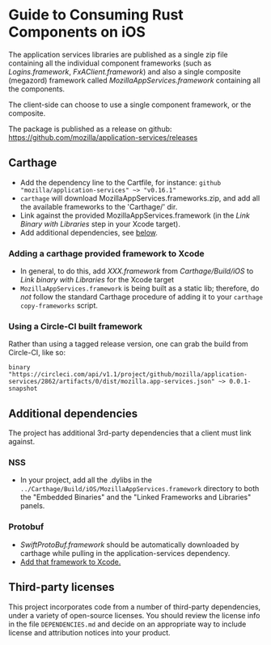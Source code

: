 # Guide to Consuming Rust Components on iOS

The application services libraries are published as a single zip file containing all the individual component frameworks (such as *Logins.framework*, *FxAClient.framework*) and also a single composite (megazord) framework called *MozillaAppServices.framework* containing all the components.

The client-side can choose to use a single component framework, or the composite.

The package is published as a release on github: https://github.com/mozilla/application-services/releases

## Carthage

- Add the dependency line to the Cartfile, for instance: `github "mozilla/application-services" ~> "v0.16.1"` 
- `carthage` will download MozillaAppServices.frameworks.zip, and add all the available frameworks to the 'Carthage/' dir.
- Link against the provided MozillaAppServices.framework (in the *Link Binary with Libraries* step in your Xcode target).
- Add additional dependencies, see [below](#additional-dependencies).

### Adding a carthage provided framework to Xcode
- In general, to do this, add *XXX.framework* from *Carthage/Build/iOS* to *Link binary with Libraries* for the Xcode target
- `MozillaAppServices.framework` is being built as a static lib; therefore, do _not_ follow the standard Carthage procedure of adding it to your `carthage copy-frameworks` script.

### Using a Circle-CI built framework

Rather than using a tagged release version, one can grab the build from Circle-CI, like so:

`binary "https://circleci.com/api/v1.1/project/github/mozilla/application-services/2862/artifacts/0/dist/mozilla.app-services.json" ~> 0.0.1-snapshot`

## Additional dependencies

The project has additional 3rd-party dependencies that a client must link against.

### NSS

- In your project, add all the .dylibs in the `../Carthage/Build/iOS/MozillaAppServices.framework` directory to both the "Embedded Binaries" and the "Linked Frameworks and Libraries" panels.

### Protobuf

- *SwiftProtoBuf.framework* should be automatically downloaded by carthage while pulling in the application-services dependency.
- [Add that framework to Xcode.](#adding-a-carthage-provided-framework-to-xcode)

## Third-party licenses

This project incorporates code from a number of third-party dependencies,
under a variety of open-source licenses. You should review the license info
in the file `DEPENDENCIES.md` and decide on an appropriate way to include
license and attribution notices into your product.




